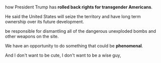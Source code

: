 how President Trump has **rolled back rights for transgender Americans**.

He said the United States will seize the territory and have long term ownership over its future development.

be responsible for dismantling all of the dangerous unexploded bombs and other weapons on the site.

We have an opportunity to do something that could be **phenomenal**.

And I don't want to be cute, I don't want to be a wise guy,

